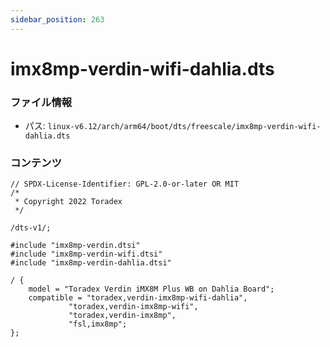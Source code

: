 ```yaml
---
sidebar_position: 263
---
```

# imx8mp-verdin-wifi-dahlia.dts

### ファイル情報

- パス: `linux-v6.12/arch/arm64/boot/dts/freescale/imx8mp-verdin-wifi-dahlia.dts`

### コンテンツ

```dts
// SPDX-License-Identifier: GPL-2.0-or-later OR MIT
/*
 * Copyright 2022 Toradex
 */

/dts-v1/;

#include "imx8mp-verdin.dtsi"
#include "imx8mp-verdin-wifi.dtsi"
#include "imx8mp-verdin-dahlia.dtsi"

/ {
	model = "Toradex Verdin iMX8M Plus WB on Dahlia Board";
	compatible = "toradex,verdin-imx8mp-wifi-dahlia",
		     "toradex,verdin-imx8mp-wifi",
		     "toradex,verdin-imx8mp",
		     "fsl,imx8mp";
};

```

